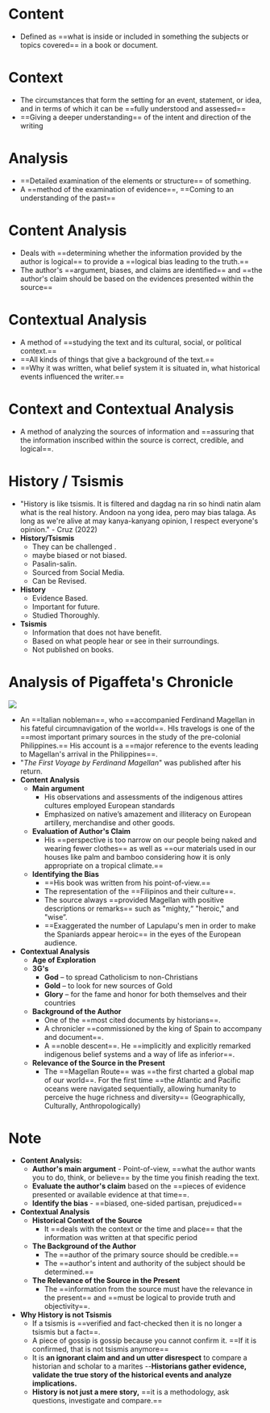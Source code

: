 # Content
- Defined as ==what is inside or included in something the subjects or topics covered== in a book or document.
# Context
- The circumstances that form the setting for an event, statement, or idea, and in terms of which it can be ==fully understood and assessed==
- ==Giving a deeper understanding== of the intent and direction of the writing
# Analysis
- ==Detailed examination of the elements or structure== of something.
- A ==method of the examination of evidence==, ==Coming to an understanding of the past==
# Content Analysis
- Deals with ==determining whether the information provided by the author is logical== to provide a ==logical bias leading to the truth.==
- The author's ==argument, biases, and claims are identified== and ==the author's claim should be based on the evidences presented within the source==
# Contextual Analysis
- A method of ==studying the text and its cultural, social, or political context.==
- ==All kinds of things that give a background of the text.== 
- ==Why it was written, what belief system it is situated in, what historical events influenced the writer.==
# Context and Contextual Analysis
- A method of analyzing the sources of information and ==assuring that the information inscribed within the source is correct, credible, and logical==.
# History / Tsismis
- "History is like tsismis. It is filtered and dagdag na rin so hindi natin alam what is the real history. Andoon na yong idea, pero may bias talaga. As long as we're alive at may kanya-kanyang opinion, I respect everyone's opinion." - Cruz (2022)
- **History/Tsismis**
	- They can be challenged .
	- maybe biased or not biased.
	- Pasalin-salin.
	- Sourced from Social Media.
	- Can be Revised.
- **History**
	- Evidence Based.
	- Important for future.
	- Studied Thoroughly.
- **Tsismis**
	- Information that does not have benefit.
	- Based on what people hear or see in their surroundings.
	- Not published on books.
# Analysis of Pigaffeta's Chronicle
![](https://lh7-rt.googleusercontent.com/slidesz/AGV_vUd_ep87wWj4dfA6l3yVGBrPGnvr1x0uPK3JoAw0u4S4inQIwG4oXHQevC7QaKYS-FguLkfnmpWFi75qurHS60V-MZ-LspQF3B6SYptG25fL7FhktCHrhS-pz_nch0K27BlJ429B5A=s2048?key=hn3HU1snmgqr_R9og649qWIc)
- An ==Italian nobleman==, who ==accompanied Ferdinand Magellan in his fateful circumnavigation of the world==. HIs travelogs is one of the ==most important primary sources in the study of the pre-colonial Philippines.== His account is a ==major reference to the events leading to Magellan's arrival in the Philippines==.
- "*The First Voyage by Ferdinand Magellan*" was published after his return.
- **Content Analysis**
	- **Main argument**
		- His observations and assessments of the indigenous attires cultures employed European standards
		- Emphasized on native’s amazement and illiteracy on European artillery, merchandise and other goods.
	- **Evaluation of Author's Claim**
		- His ==perspective is too narrow on our people being naked and wearing fewer clothes== as well as ==our materials used in our houses like palm and bamboo considering how it is only appropriate on a tropical climate.==
	- **Identifying the Bias**
		- ==His book was written from his point-of-view.==
		- The representation of the ==Filipinos and their culture==.
		- The source always ==provided Magellan with positive descriptions or remarks== such as "mighty,“ "heroic," and "wise”.
		- ==Exaggerated the number of Lapulapu's men in order to make the Spaniards appear heroic== in the eyes of the European audience.
- **Contextual Analysis**
	- **Age of Exploration**
	- **3G's**
		- **God** – to spread Catholicism to non-Christians 
		- **Gold** – to look for new sources of Gold
		- **Glory** – for the fame and honor for both themselves and their countries
	- **Background of the Author**
		- One of the ==most cited documents by historians==.
		- A chronicler ==commissioned by the king of Spain to accompany and document==.
		- A ==noble descent==. He ==implicitly and explicitly remarked indigenous belief systems and a way of life as inferior==.
	- **Relevance of the Source in the Present**
		- The ==Magellan Route== was ==the first charted a global map of our world==. For the first time ==the Atlantic and Pacific oceans were navigated sequentially, allowing humanity to perceive the huge richness and diversity== (Geographically, Culturally, Anthropologically)

# Note
- **Content Analysis:**
	- **Author's main argument** - Point-of-view, ==what the author wants you to do, think, or believe== by the time you finish reading the text.
	- **Evaluate the author's claim** based on the ==pieces of evidence presented or available evidence at that time==.
	- **Identify the bias** - ==biased, one-sided partisan, prejudiced==
- **Contextual Analysis**
	- **Historical Context of the Source**
		- It ==deals with the context or the time and place== that the information was written at that specific period
	- **The Background of the Author**
		- The ==author of the primary source should be credible.==
		- The ==author's intent and authority of the subject should be determined.==
	- **The Relevance of the Source in the Present**
		- The ==information from the source must have the relevance in the present== and ==must be logical to provide truth and objectivity==.
- **Why History is not Tsismis**
	- If a tsismis is ==verified and fact-checked then it is no longer a tsismis but a fact==.
	- A piece of gossip is gossip because you cannot confirm it. ==If it is confirmed, that is not tsismis anymore==
	- It is **an ignorant claim and and un utter disrespect** to compare a historian and scholar to a marites --**Historians gather evidence, validate the true story of the historical events and analyze implications.**
	- **History is not just a mere story,** ==it is a methodology, ask questions, investigate and compare.==